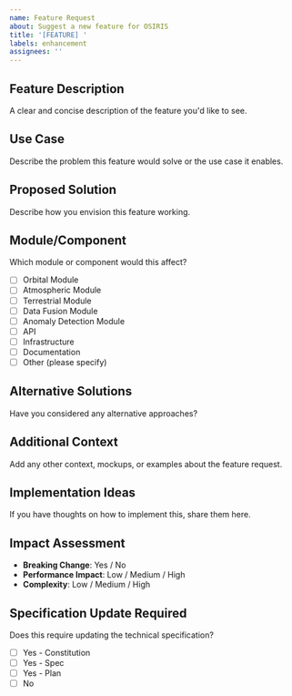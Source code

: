 ```yaml
---
name: Feature Request
about: Suggest a new feature for OSIRIS
title: '[FEATURE] '
labels: enhancement
assignees: ''
---
```


## Feature Description
A clear and concise description of the feature you'd like to see.

## Use Case
Describe the problem this feature would solve or the use case it enables.

## Proposed Solution
Describe how you envision this feature working.

## Module/Component
Which module or component would this affect?
- [ ] Orbital Module
- [ ] Atmospheric Module
- [ ] Terrestrial Module
- [ ] Data Fusion Module
- [ ] Anomaly Detection Module
- [ ] API
- [ ] Infrastructure
- [ ] Documentation
- [ ] Other (please specify)

## Alternative Solutions
Have you considered any alternative approaches?

## Additional Context
Add any other context, mockups, or examples about the feature request.

## Implementation Ideas
If you have thoughts on how to implement this, share them here.

## Impact Assessment
- **Breaking Change**: Yes / No
- **Performance Impact**: Low / Medium / High
- **Complexity**: Low / Medium / High

## Specification Update Required
Does this require updating the technical specification?
- [ ] Yes - Constitution
- [ ] Yes - Spec
- [ ] Yes - Plan
- [ ] No
